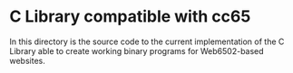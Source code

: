 # C Library compatible with cc65

In this directory is the source code to the current implementation of the C Library able to create working binary programs for Web6502-based websites.

